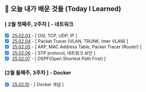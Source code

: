 ## 🚀 오늘 내가 배운 것들 (Today I Learned)

### [ 2월 첫째주, 2주차 ] - 네트워크
- [x] [25.02.03](https://github.com/100-hours-a-week/lily.shin-til/blob/main/Feb/2025-02-03.md) - [ OSI, TCP, UDP, IP ] 
- [x] [25.02.04](https://github.com/100-hours-a-week/lily.shin-til/blob/main/Feb/2025-02-04.md) - [ Packet Tracer (VLAN, TRUNK, Inter VLAN) ]
- [x] [25.02.05](https://github.com/100-hours-a-week/lily.shin-til/blob/main/Feb/2025-02-05.md) - [ ARP, MAC Address Table, Packet Tracer (Router) ]
- [x] [25.02.06](https://github.com/100-hours-a-week/lily.shin-til/blob/main/Feb/2025-02-06.md) - [ STP protocol, 네트워크 보안 ]
- [x] [25.02.07](https://github.com/100-hours-a-week/lily.shin-til/blob/main/Feb/2025-02-07.md) - [ OSPF(Open Shortest Path First) ]

### [2월 둘째주, 3주차 ] - Docker
- [x] [25.02.10](https://github.com/100-hours-a-week/lily.shin-til/blob/main/Feb/2025-02-10.md) - [ Docker 개념 ]
